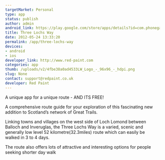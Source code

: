 ```yaml
--- 
targetMarket: Personal
type: app
status: publish
author: admin
android_link: https://play.google.com/store/apps/details?id=com.phonegap.threelochsway
title: Three Lochs Way
date: 2012-05-24 13:33:20
permalink: /app/three-lochs-way
devices: 
- android
- ios
developer_link: http://www.red-paint.com
categories: app
thumb: /uploads/v2/4fbe38a0ad4533LW_Logo_-_96x96_-_hdpi.png
slug: None
contact: support@redpaint.co.uk
developer: Red Paint
---
```



A unique app for a unique route - AND ITS FREE!  

  

A comprehensive route guide for your exploration of this fascinating new addition to Scotland’s network of Great Trails.  

  

Linking towns and villages on the west side of Loch Lomond between Balloch and Inveruglas, the Three Lochs Way is a varied, scenic and generally low level 52 kilometre(32.3miles) route which can easily be walked in 3 to 4 days.  

  

The route also offers lots of attractive and interesting options for people seeking shorter day walk
